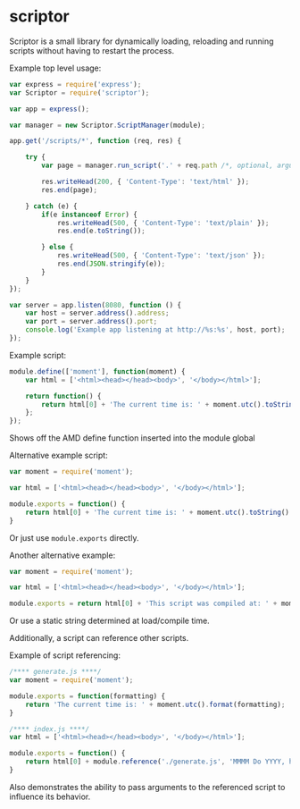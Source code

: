 scriptor
========

Scriptor is a small library for dynamically loading, reloading and running scripts without having to restart the process.

Example top level usage:
```javascript
var express = require('express');
var Scriptor = require('scriptor');

var app = express();

var manager = new Scriptor.ScriptManager(module);

app.get('/scripts/*', function (req, res) {

    try {
        var page = manager.run_script('.' + req.path /*, optional, arguments, here, ...*/);

        res.writeHead(200, { 'Content-Type': 'text/html' });
        res.end(page);

    } catch (e) {
        if(e instanceof Error) {
            res.writeHead(500, { 'Content-Type': 'text/plain' });
            res.end(e.toString());

        } else {
            res.writeHead(500, { 'Content-Type': 'text/json' });
            res.end(JSON.stringify(e));
        }
    }
});

var server = app.listen(8080, function () {
    var host = server.address().address;
    var port = server.address().port;
    console.log('Example app listening at http://%s:%s', host, port);
});
```

Example script:
```javascript
module.define(['moment'], function(moment) {
    var html = ['<html><head></head><body>', '</body></html>'];

    return function() {
        return html[0] + 'The current time is: ' + moment.utc().toString() + html[1];
    };
});
```
Shows off the AMD define function inserted into the module global

Alternative example script:
```javascript
var moment = require('moment');

var html = ['<html><head></head><body>', '</body></html>'];

module.exports = function() {
    return html[0] + 'The current time is: ' + moment.utc().toString() + html[1];
}
```

Or just use `module.exports` directly.

Another alternative example:
```javascript
var moment = require('moment');

var html = ['<html><head></head><body>', '</body></html>'];

module.exports = return html[0] + 'This script was compiled at: ' + moment.utc().toString() + html[1];
```
Or use a static string determined at load/compile time.


Additionally, a script can reference other scripts.

Example of script referencing:
```javascript
/**** generate.js ****/
var moment = require('moment');

module.exports = function(formatting) {
    return 'The current time is: ' + moment.utc().format(formatting);
}

/**** index.js ****/
var html = ['<html><head></head><body>', '</body></html>'];

module.exports = function() {
    return html[0] + module.reference('./generate.js', 'MMMM Do YYYY, h:mm:ss a') + html[1];
}
```
Also demonstrates the ability to pass arguments to the referenced script to influence its behavior.
